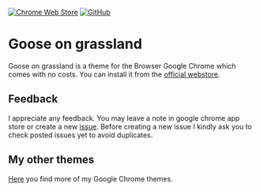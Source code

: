 [![Chrome Web Store](https://img.shields.io/chrome-web-store/users/bgkebiblmhpplhdcheodnappdccappeb?style=for-the-badge&logo=google-chrome)](https://chrome.google.com/webstore/detail/goose-on-grassland/bgkebiblmhpplhdcheodnappdccappeb)
[![GitHub](https://img.shields.io/github/license/amartinno1/chrome-theme-goose-on-grassland?style=for-the-badge)](https://github.com/AMartinNo1/chrome-theme-goose-on-grassland/blob/development/LICENSE)

# Goose on grassland

Goose on grassland is a theme for the Browser Google Chrome which comes with no costs.
You can install it from the
[official webstore](https://chrome.google.com/webstore/detail/goose-on-grassland/bgkebiblmhpplhdcheodnappdccappeb).

## Feedback

I appreciate any feedback. You may leave a note in google chrome app store or create a new
[issue](https://github.com/AMartinNo1/chrome-theme-goose-on-grassland/issues). Before creating
a new issue I kindly ask you to check posted issues yet to avoid duplicates.

## My other themes

[Here](https://github.com/AMartinNo1?tab=repositories&q=chrome-theme&type=source&language=) you find more of my Google Chrome themes.